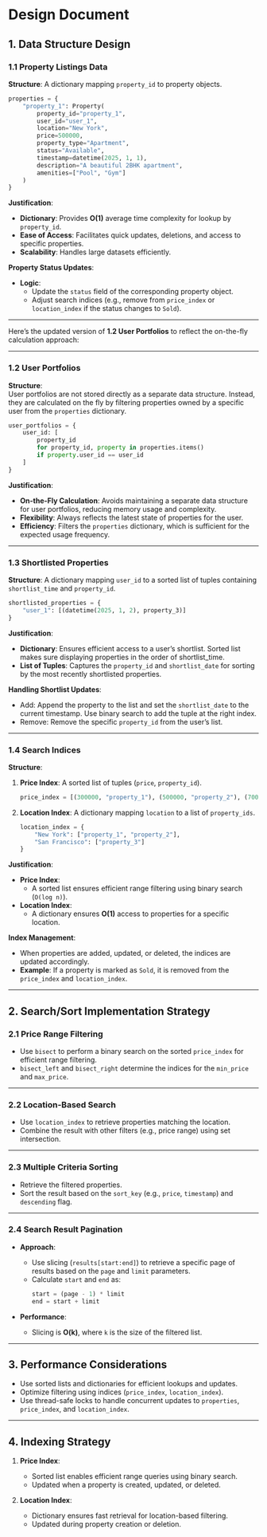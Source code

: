 # **Design Document**

## **1. Data Structure Design**

### **1.1 Property Listings Data**
**Structure**: A dictionary mapping `property_id` to property objects.

```python
properties = {
    "property_1": Property(
        property_id="property_1",
        user_id="user_1",
        location="New York",
        price=500000,
        property_type="Apartment",
        status="Available",
        timestamp=datetime(2025, 1, 1),
        description="A beautiful 2BHK apartment",
        amenities=["Pool", "Gym"]
    )
}
```

**Justification**:
- **Dictionary**: Provides **O(1)** average time complexity for lookup by `property_id`.
- **Ease of Access**: Facilitates quick updates, deletions, and access to specific properties.
- **Scalability**: Handles large datasets efficiently.

**Property Status Updates**:
- **Logic**:
  - Update the `status` field of the corresponding property object.
  - Adjust search indices (e.g., remove from `price_index` or `location_index` if the status changes to `Sold`).

---

Here’s the updated version of **1.2 User Portfolios** to reflect the on-the-fly calculation approach:

---

### **1.2 User Portfolios**

**Structure**:  
User portfolios are not stored directly as a separate data structure. Instead, they are calculated on the fly by filtering properties owned by a specific user from the `properties` dictionary.

```python
user_portfolios = {
    user_id: [
        property_id
        for property_id, property in properties.items()
        if property.user_id == user_id
    ]
}
```

**Justification**:
- **On-the-Fly Calculation**: Avoids maintaining a separate data structure for user portfolios, reducing memory usage and complexity.
- **Flexibility**: Always reflects the latest state of properties for the user.
- **Efficiency**: Filters the `properties` dictionary, which is sufficient for the expected usage frequency.


---

### **1.3 Shortlisted Properties**
**Structure**: A dictionary mapping `user_id` to a sorted list of tuples containing `shortlist_time` and `property_id`.

```python
shortlisted_properties = {
    "user_1": [(datetime(2025, 1, 2), property_3)]
}
```

**Justification**:
- **Dictionary**: Ensures efficient access to a user’s shortlist. Sorted list makes sure displaying properties in the order of shortlist_time.
- **List of Tuples**: Captures the `property_id` and `shortlist_date` for sorting by the most recently shortlisted properties.

**Handling Shortlist Updates**:
- Add: Append the property to the list and set the `shortlist_date` to the current timestamp. Use binary search to add the tuple at the right index.
- Remove: Remove the specific `property_id` from the user’s list.

---

### **1.4 Search Indices**
**Structure**:
1. **Price Index**: A sorted list of tuples (`price`, `property_id`).
   ```python
   price_index = [(300000, "property_1"), (500000, "property_2"), (700000, "property_3")]
   ```

2. **Location Index**: A dictionary mapping `location` to a list of `property_ids`.
   ```python
   location_index = {
       "New York": ["property_1", "property_2"],
       "San Francisco": ["property_3"]
   }
   ```

**Justification**:
- **Price Index**:
  - A sorted list ensures efficient range filtering using binary search (`O(log n)`).
- **Location Index**:
  - A dictionary ensures **O(1)** access to properties for a specific location.

**Index Management**:
- When properties are added, updated, or deleted, the indices are updated accordingly.
- **Example**: If a property is marked as `Sold`, it is removed from the `price_index` and `location_index`.

---

## **2. Search/Sort Implementation Strategy**

### **2.1 Price Range Filtering**
  - Use `bisect` to perform a binary search on the sorted `price_index` for efficient range filtering.
  - `bisect_left` and `bisect_right` determine the indices for the `min_price` and `max_price`.
---

### **2.2 Location-Based Search**
  - Use `location_index` to retrieve properties matching the location.
  - Combine the result with other filters (e.g., price range) using set intersection.

---

### **2.3 Multiple Criteria Sorting**
  - Retrieve the filtered properties.
  - Sort the result based on the `sort_key` (e.g., `price`, `timestamp`) and `descending` flag.

---

### **2.4 Search Result Pagination**
- **Approach**:
  - Use slicing (`results[start:end]`) to retrieve a specific page of results based on the `page` and `limit` parameters.
  - Calculate `start` and `end` as:
    ```python
    start = (page - 1) * limit
    end = start + limit
    ```

- **Performance**:
  - Slicing is **O(k)**, where `k` is the size of the filtered list.

---

## **3. Performance Considerations**
- Use sorted lists and dictionaries for efficient lookups and updates.
- Optimize filtering using indices (`price_index`, `location_index`).
- Use thread-safe locks to handle concurrent updates to `properties`, `price_index`, and `location_index`.

---

## **4. Indexing Strategy**
1. **Price Index**:
   - Sorted list enables efficient range queries using binary search.
   - Updated when a property is created, updated, or deleted.

2. **Location Index**:
   - Dictionary ensures fast retrieval for location-based filtering.
   - Updated during property creation or deletion.